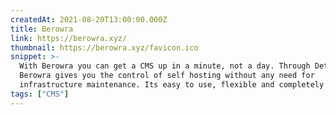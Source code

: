 ```yaml
---
createdAt: 2021-08-20T13:00:00.000Z
title: Berowra
link: https://berowra.xyz/
thumbnail: https://berowra.xyz/favicon.ico
snippet: >-
  With Berowra you can get a CMS up in a minute, not a day. Through Deta Space,
  Berowra gives you the control of self hosting without any need for
  infrastructure maintenance. Its easy to use, flexible and completely free.
tags: ["CMS"]
---
```

